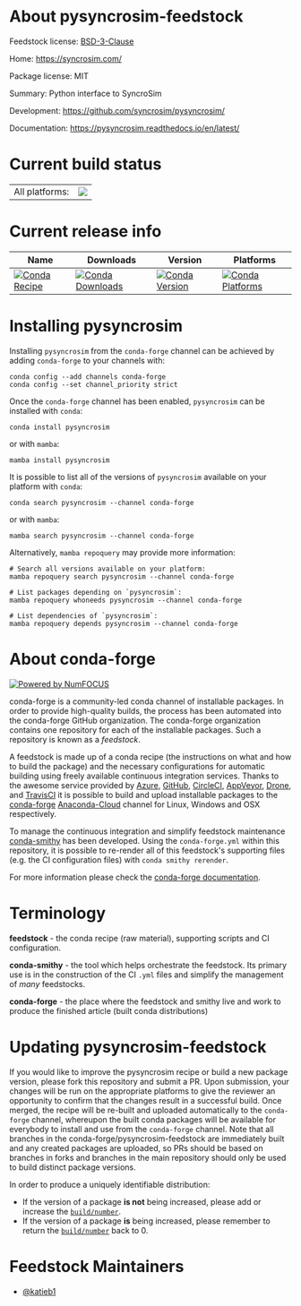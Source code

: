 About pysyncrosim-feedstock
===========================

Feedstock license: [BSD-3-Clause](https://github.com/conda-forge/pysyncrosim-feedstock/blob/main/LICENSE.txt)

Home: https://syncrosim.com/

Package license: MIT

Summary: Python interface to SyncroSim

Development: https://github.com/syncrosim/pysyncrosim/

Documentation: https://pysyncrosim.readthedocs.io/en/latest/

Current build status
====================


<table><tr><td>All platforms:</td>
    <td>
      <a href="https://dev.azure.com/conda-forge/feedstock-builds/_build/latest?definitionId=15055&branchName=main">
        <img src="https://dev.azure.com/conda-forge/feedstock-builds/_apis/build/status/pysyncrosim-feedstock?branchName=main">
      </a>
    </td>
  </tr>
</table>

Current release info
====================

| Name | Downloads | Version | Platforms |
| --- | --- | --- | --- |
| [![Conda Recipe](https://img.shields.io/badge/recipe-pysyncrosim-green.svg)](https://anaconda.org/conda-forge/pysyncrosim) | [![Conda Downloads](https://img.shields.io/conda/dn/conda-forge/pysyncrosim.svg)](https://anaconda.org/conda-forge/pysyncrosim) | [![Conda Version](https://img.shields.io/conda/vn/conda-forge/pysyncrosim.svg)](https://anaconda.org/conda-forge/pysyncrosim) | [![Conda Platforms](https://img.shields.io/conda/pn/conda-forge/pysyncrosim.svg)](https://anaconda.org/conda-forge/pysyncrosim) |

Installing pysyncrosim
======================

Installing `pysyncrosim` from the `conda-forge` channel can be achieved by adding `conda-forge` to your channels with:

```
conda config --add channels conda-forge
conda config --set channel_priority strict
```

Once the `conda-forge` channel has been enabled, `pysyncrosim` can be installed with `conda`:

```
conda install pysyncrosim
```

or with `mamba`:

```
mamba install pysyncrosim
```

It is possible to list all of the versions of `pysyncrosim` available on your platform with `conda`:

```
conda search pysyncrosim --channel conda-forge
```

or with `mamba`:

```
mamba search pysyncrosim --channel conda-forge
```

Alternatively, `mamba repoquery` may provide more information:

```
# Search all versions available on your platform:
mamba repoquery search pysyncrosim --channel conda-forge

# List packages depending on `pysyncrosim`:
mamba repoquery whoneeds pysyncrosim --channel conda-forge

# List dependencies of `pysyncrosim`:
mamba repoquery depends pysyncrosim --channel conda-forge
```


About conda-forge
=================

[![Powered by
NumFOCUS](https://img.shields.io/badge/powered%20by-NumFOCUS-orange.svg?style=flat&colorA=E1523D&colorB=007D8A)](https://numfocus.org)

conda-forge is a community-led conda channel of installable packages.
In order to provide high-quality builds, the process has been automated into the
conda-forge GitHub organization. The conda-forge organization contains one repository
for each of the installable packages. Such a repository is known as a *feedstock*.

A feedstock is made up of a conda recipe (the instructions on what and how to build
the package) and the necessary configurations for automatic building using freely
available continuous integration services. Thanks to the awesome service provided by
[Azure](https://azure.microsoft.com/en-us/services/devops/), [GitHub](https://github.com/),
[CircleCI](https://circleci.com/), [AppVeyor](https://www.appveyor.com/),
[Drone](https://cloud.drone.io/welcome), and [TravisCI](https://travis-ci.com/)
it is possible to build and upload installable packages to the
[conda-forge](https://anaconda.org/conda-forge) [Anaconda-Cloud](https://anaconda.org/)
channel for Linux, Windows and OSX respectively.

To manage the continuous integration and simplify feedstock maintenance
[conda-smithy](https://github.com/conda-forge/conda-smithy) has been developed.
Using the ``conda-forge.yml`` within this repository, it is possible to re-render all of
this feedstock's supporting files (e.g. the CI configuration files) with ``conda smithy rerender``.

For more information please check the [conda-forge documentation](https://conda-forge.org/docs/).

Terminology
===========

**feedstock** - the conda recipe (raw material), supporting scripts and CI configuration.

**conda-smithy** - the tool which helps orchestrate the feedstock.
                   Its primary use is in the construction of the CI ``.yml`` files
                   and simplify the management of *many* feedstocks.

**conda-forge** - the place where the feedstock and smithy live and work to
                  produce the finished article (built conda distributions)


Updating pysyncrosim-feedstock
==============================

If you would like to improve the pysyncrosim recipe or build a new
package version, please fork this repository and submit a PR. Upon submission,
your changes will be run on the appropriate platforms to give the reviewer an
opportunity to confirm that the changes result in a successful build. Once
merged, the recipe will be re-built and uploaded automatically to the
`conda-forge` channel, whereupon the built conda packages will be available for
everybody to install and use from the `conda-forge` channel.
Note that all branches in the conda-forge/pysyncrosim-feedstock are
immediately built and any created packages are uploaded, so PRs should be based
on branches in forks and branches in the main repository should only be used to
build distinct package versions.

In order to produce a uniquely identifiable distribution:
 * If the version of a package **is not** being increased, please add or increase
   the [``build/number``](https://docs.conda.io/projects/conda-build/en/latest/resources/define-metadata.html#build-number-and-string).
 * If the version of a package **is** being increased, please remember to return
   the [``build/number``](https://docs.conda.io/projects/conda-build/en/latest/resources/define-metadata.html#build-number-and-string)
   back to 0.

Feedstock Maintainers
=====================

* [@katieb1](https://github.com/katieb1/)

